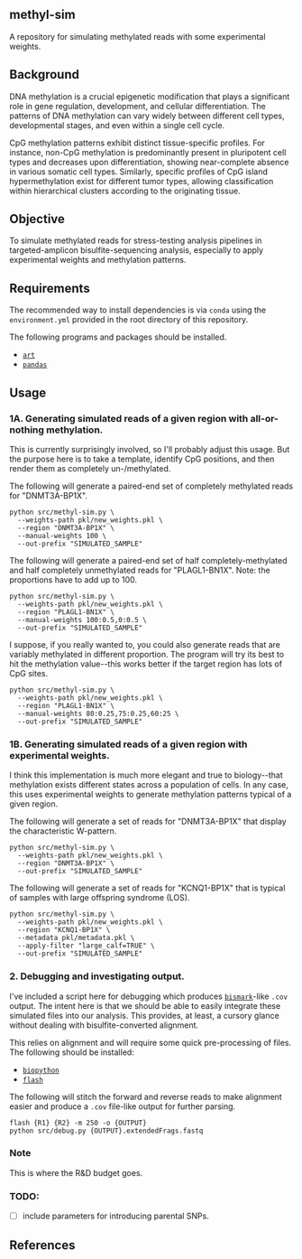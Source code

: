 ## methyl-sim
A repository for simulating methylated reads with some experimental weights.


## Background
DNA methylation is a crucial epigenetic modification that plays a significant role in gene regulation, development, and cellular differentiation. The patterns of DNA methylation can vary widely between different cell types, developmental stages, and even within a single cell cycle.

CpG methylation patterns exhibit distinct tissue-specific profiles. For instance, non-CpG methylation is predominantly present in pluripotent cell types and decreases upon differentiation, showing near-complete absence in various somatic cell types. Similarly, specific profiles of CpG island hypermethylation exist for different tumor types, allowing classification within hierarchical clusters according to the originating tissue.


## Objective
To simulate methylated reads for stress-testing analysis pipelines in targeted-amplicon bisulfite-sequencing analysis, especially to apply experimental weights and methylation patterns.


## Requirements
The recommended way to install dependencies is via `conda` using the `environment.yml` provided in the root directory of this repository.

The following programs and packages should be installed.
- [`art`](https://manpages.debian.org/testing/art-nextgen-simulation-tools/art_illumina.1.en.html)
- [`pandas`](https://pandas.pydata.org/)

## Usage
### 1A. Generating simulated reads of a given region with all-or-nothing methylation.
This is currently surprisingly involved, so I'll probably adjust this usage. But the purpose here is to take a template, identify CpG positions, and then render them as completely un-/methylated.

The following will generate a paired-end set of completely methylated reads for "DNMT3A-BP1X".
```shell
python src/methyl-sim.py \
  --weights-path pkl/new_weights.pkl \
  --region "DNMT3A-BP1X" \
  --manual-weights 100 \
  --out-prefix "SIMULATED_SAMPLE"
```

The following will generate a paired-end set of half completely-methylated and half completely unmethylated reads for "PLAGL1-BN1X". Note: the proportions have to add up to 100.
```shell
python src/methyl-sim.py \
  --weights-path pkl/new_weights.pkl \
  --region "PLAGL1-BN1X" \
  --manual-weights 100:0.5,0:0.5 \
  --out-prefix "SIMULATED_SAMPLE"
```

I suppose, if you really wanted to, you could also generate reads that are variably methylated in different proportion. The program will try its best to hit the methylation value--this works better if the target region has lots of CpG sites.
```shell
python src/methyl-sim.py \
  --weights-path pkl/new_weights.pkl \
  --region "PLAGL1-BN1X" \
  --manual-weights 80:0.25,75:0.25,60:25 \
  --out-prefix "SIMULATED_SAMPLE"
```


### 1B. Generating simulated reads of a given region with experimental weights.
I think this implementation is much more elegant and true to biology--that methylation exists different states across a population of cells. In any case, this uses experimental weights to generate methylation patterns typical of a given region.

The following will generate a set of reads for "DNMT3A-BP1X" that display the characteristic W-pattern.
```shell
python src/methyl-sim.py \
  --weights-path pkl/new_weights.pkl \
  --region "DNMT3A-BP1X" \
  --out-prefix "SIMULATED_SAMPLE"
```

The following will generate a set of reads for "KCNQ1-BP1X" that is typical of samples with large offspring syndrome (LOS).
```shell
python src/methyl-sim.py \
  --weights-path pkl/new_weights.pkl \
  --region "KCNQ1-BP1X" \
  --metadata pkl/metadata.pkl \
  --apply-filter "large_calf=TRUE" \
  --out-prefix "SIMULATED_SAMPLE"
```

### 2. Debugging and investigating output.
I've included a script here for debugging which produces [`bismark`](https://www.bioinformatics.babraham.ac.uk/projects/bismark/)-like `.cov` output. The intent here is that we should be able to easily integrate these simulated files into our analysis. This provides, at least, a cursory glance without dealing with bisulfite-converted alignment.

This relies on alignment and will require some quick pre-processing of files. The following should be installed:
- [`biopython`](https://biopython.org/)
- [`flash`](https://ccb.jhu.edu/software/FLASH/)

The following will stitch the forward and reverse reads to make alignment easier and produce a `.cov` file-like output for further parsing.
```shell
flash {R1} {R2} -m 250 -o {OUTPUT}
python src/debug.py {OUTPUT}.extendedFrags.fastq
```


### Note
This is where the R&D budget goes.

### TODO:
- [ ] include parameters for introducing parental SNPs.

## References